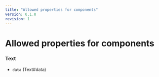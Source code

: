 ```yaml
---
title: "Allowed properties for components"
version: 0.1.0
revision: 1
---
```


# Allowed properties for components

### Text

- `data` (Text#data)
